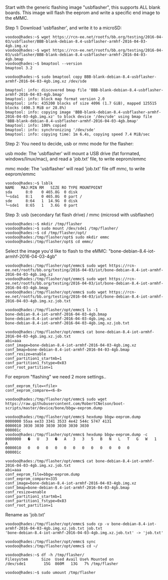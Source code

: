 
Start with the generic flashing image "usbflasher", this supports ALL blank boards. This image will flash the eeprom and write a specific end image to the eMMC.

Step 1: Download 'usbflasher', and write it to a microSD:

```
voodoo@hades:~$ wget https://rcn-ee.net/rootfs/bb.org/testing/2016-04-03/usbflasher/BBB-blank-debian-8.4-usbflasher-armhf-2016-04-03-4gb.img.xz
voodoo@hades:~$ wget https://rcn-ee.net/rootfs/bb.org/testing/2016-04-03/usbflasher/BBB-blank-debian-8.4-usbflasher-armhf-2016-04-03-4gb.bmap
voodoo@hades:~$ bmaptool --version
bmaptool 3.2
```

```
voodoo@hades:~$ sudo bmaptool copy BBB-blank-debian-8.4-usbflasher-armhf-2016-04-03-4gb.img.xz /dev/sde

bmaptool: info: discovered bmap file 'BBB-blank-debian-8.4-usbflasher-armhf-2016-04-03-4gb.bmap'
bmaptool: info: block map format version 2.0
bmaptool: info: 435200 blocks of size 4096 (1.7 GiB), mapped 125515 blocks (490.3 MiB or 28.8%)
bmaptool: info: copying image 'BBB-blank-debian-8.4-usbflasher-armhf-2016-04-03-4gb.img.xz' to block device '/dev/sde' using bmap file 'BBB-blank-debian-8.4-usbflasher-armhf-2016-04-03-4gb.bmap'
bmaptool: info: 100% copied
bmaptool: info: synchronizing '/dev/sde'
bmaptool: info: copying time: 1m 6.4s, copying speed 7.4 MiB/sec
```

Step 2: You need to decide, usb or mmc mode for the flasher:

usb mode: The 'usbflasher' will mount a USB drive (fat formated, windows/linux/mac), and read a 'job.txt' file, to write eeprom/emmc

mmc mode: The 'usbflasher' will read 'job.txt' file off mmc, to write eeprom/emmc

```
voodoo@hades:~$ lsblk
NAME   MAJ:MIN RM   SIZE RO TYPE MOUNTPOINT
sda      8:0    0 465.8G  0 disk 
└─sda1   8:1    0 465.8G  0 part /
sde      8:64   1  14.9G  0 disk 
└─sde1   8:65   1   3.6G  0 part
```

Step 3: usb (secondary fat flash drive) / mmc (microsd with usbflasher)

```
voodoo@hades:~$ mkdir /tmp/flasher
voodoo@hades:~$ sudo mount /dev/sde1 /tmp/flasher/
voodoo@hades:~$ cd /tmp/flasher/opt/
voodoo@hades:/tmp/flasher/opt$ sudo mkdir emmc
voodoo@hades:/tmp/flasher/opt$ cd emmc/
```

Select the image you'd like to flash to the eMMC: "bone-debian-8.4-iot-armhf-2016-04-03-4gb"

```
voodoo@hades:/tmp/flasher/opt/emmc$ sudo wget https://rcn-ee.net/rootfs/bb.org/testing/2016-04-03/iot/bone-debian-8.4-iot-armhf-2016-04-03-4gb.img.xz
voodoo@hades:/tmp/flasher/opt/emmc$ sudo wget https://rcn-ee.net/rootfs/bb.org/testing/2016-04-03/iot/bone-debian-8.4-iot-armhf-2016-04-03-4gb.bmap
voodoo@hades:/tmp/flasher/opt/emmc$ sudo wget https://rcn-ee.net/rootfs/bb.org/testing/2016-04-03/iot/bone-debian-8.4-iot-armhf-2016-04-03-4gb.img.xz.job.txt

voodoo@hades:/tmp/flasher/opt/emmc$ ls -1
bone-debian-8.4-iot-armhf-2016-04-03-4gb.bmap
bone-debian-8.4-iot-armhf-2016-04-03-4gb.img.xz
bone-debian-8.4-iot-armhf-2016-04-03-4gb.img.xz.job.txt
```

```
voodoo@hades:/tmp/flasher/opt/emmc$ cat bone-debian-8.4-iot-armhf-2016-04-03-4gb.img.xz.job.txt
abi=aaa
conf_image=bone-debian-8.4-iot-armhf-2016-04-03-4gb.img.xz
conf_bmap=bone-debian-8.4-iot-armhf-2016-04-03-4gb.bmap
conf_resize=enable
conf_partition1_startmb=1
conf_partition1_fstype=0x83
conf_root_partition=1
```

For eeprom "flashing" we need 2 more settings..

```
conf_eeprom_file=<file>
conf_eeprom_compare=<6-8>
```

```
voodoo@hades:/tmp/flasher/opt/emmc$ sudo wget https://raw.githubusercontent.com/RobertCNelson/boot-scripts/master/device/bone/bbgw-eeprom.dump

voodoo@hades:/tmp/flasher/opt/emmc$ hexdump bbgw-eeprom.dump 
0000000 55aa ee33 3341 3533 4e42 544c 5747 4131
0000010 3030 3030 3030 3030 3030 3030          
000001c
voodoo@hades:/tmp/flasher/opt/emmc$ hexdump bbgw-eeprom.dump -c
0000000   �   U   3   �   A   3   3   5   B   N   L   T   G   W   1   A
0000010   0   0   0   0   0   0   0   0   0   0   0   0                
000001c
```

```
voodoo@hades:/tmp/flasher/opt/emmc$ cat bone-debian-8.4-iot-armhf-2016-04-03-4gb.img.xz.job.txt
abi=aaa
conf_eeprom_file=bbgw-eeprom.dump
conf_eeprom_compare=335
conf_image=bone-debian-8.4-iot-armhf-2016-04-03-4gb.img.xz
conf_bmap=bone-debian-8.4-iot-armhf-2016-04-03-4gb.bmap
conf_resize=enable
conf_partition1_startmb=1
conf_partition1_fstype=0x83
conf_root_partition=1
```

Rename as 'job.txt'
```
voodoo@hades:/tmp/flasher/opt/emmc$ sudo cp -v bone-debian-8.4-iot-armhf-2016-04-03-4gb.img.xz.job.txt job.txt
'bone-debian-8.4-iot-armhf-2016-04-03-4gb.img.xz.job.txt' -> 'job.txt'
```

```
voodoo@hades:/tmp/flasher/opt/emmc$ sync
voodoo@hades:/tmp/flasher/opt/emmc$ cd ~/

voodoo@hades:~$ df -h /tmp/flasher/
Filesystem      Size  Used Avail Use% Mounted on
/dev/sde1        15G  860M   13G   7% /tmp/flasher

voodoo@hades:~$ sudo umount /tmp/flasher 
```
